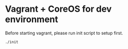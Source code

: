 # Vagrant + CoreOS for dev environment

Before starting vagrant, please run init script to setup first.

    ./init
